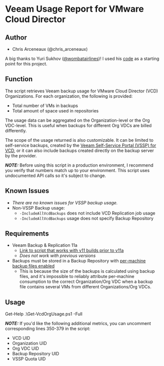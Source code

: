 # Veeam Usage Report for VMware Cloud Director

## Author

* Chris Arceneaux (@chris_arceneaux)

A big thanks to Yuri Sukhov ([@wombatairlines](https://twitter.com/wombatairlines))! I used his [code](https://github.com/wombatonfire/veeam-powershell/tree/master/New-OrgBackupReport) as a starting point for this project.

## Function

The script retrieves Veeam backup usage for VMware Cloud Director (VCD) Organizations. For each organization, the following is provided:

* Total number of VMs in backups
* Total amount of space used in repositories

The usage data can be aggregated on the Organization-level or the Org VDC-level. This is useful when backups for different Org VDCs are billed differently.

The scope of the usage returned is also customizable. It can be limited to self-service backups, created by the [Veeam Self-Service Portal (VSSP) for VCD](https://helpcenter.veeam.com/docs/backup/em/em_managing_vms_in_vcd_org.html?ver=110), or it can also include backups created directly on the backup server by the provider.

***NOTE:*** Before using this script in a production environment, I recommend you verify that numbers match up to your environment. This script uses undocumented API calls so it's subject to change.

## Known Issues

* *There are no known issues for VSSP backup usage.*
* Non-VSSP Backup usage:
  * `-IncludeAllVcdBackups` does not include VCD Replication job usage
  * `-IncludeAllVcdBackups` usage does not specify Backup Repository

## Requirements

* Veeam Backup & Replication 11a
  * [Link to script that works with v11 builds prior to v11a](https://github.com/VeeamHub/powershell/tree/a6e04d85e894c56f3ae913025f6444eac9aa57e1/VCD-OrgUsageReport)
  * _Does not work with previous versions_
* Backups must be stored in a Backup Repository with [per-machine backup files enabled](https://helpcenter.veeam.com/docs/backup/vsphere/repository_repository.html?ver=110)
  * This is because the size of the backups is calculated using backup files, and it's impossible to reliably attribute per-machine consumption to the correct Organization/Org VDC when a backup file contains several VMs from different Organizations/Org VDCs.

## Usage

Get-Help .\Get-VcdOrgUsage.ps1 -Full

***NOTE:*** If you'd like the following additional metrics, you can uncomment corresponding lines 350-379 in the script:

* VCD UID
* Organization UID
* Org VDC UID
* Backup Repository UID
* VSSP Quota UID
